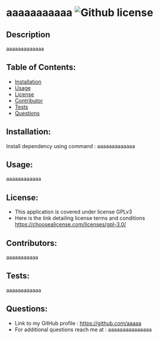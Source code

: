 # aaaaaaaaaaa ![Github license](https://shields.io/badge/license-GPLv3-blue.svg)
## Description
aaaaaaaaaaaaa
## Table of Contents:
* [Installation](#Installation)
* [Usage](#Usage)
* [License](#License)
* [Contributor](#Contributors)
* [Tests](#Tests)
* [Questions](#Questions)
## Installation:
Install dependency using command : aaaaaaaaaaaaa
## Usage:
aaaaaaaaaaaa
## License:
* This application is covered under license GPLv3
* Here is the link detailing license terms and conditions https://choosealicense.com/licenses/gpl-3.0/
## Contributors:
aaaaaaaaaaa
## Tests:
aaaaaaaaaaaa
## Questions:
* Link to my GitHub profile : https://github.com/aaaaa  
* For additional questions reach me at : aaaaaaaaaaaaaaa
